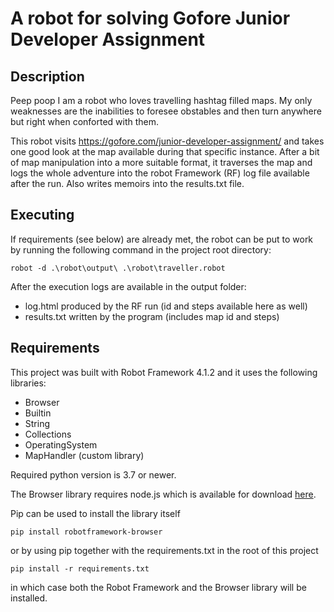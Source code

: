 # A robot for solving Gofore Junior Developer Assignment

## Description
Peep poop I am a robot who loves travelling hashtag filled maps. My only weaknesses are the inabilities to foresee obstables and then turn anywhere but right when conforted with them.

This robot visits https://gofore.com/junior-developer-assignment/ and takes one good look at the map available during that specific instance. After a bit of map manipulation into a more suitable format, it traverses the map and logs the whole adventure into the robot Framework (RF) log file available after the run. Also writes memoirs into the results.txt file.

## Executing

If requirements (see below) are already met, the robot can be put to work by running the following command in the project root directory:

    robot -d .\robot\output\ .\robot\traveller.robot

After the execution logs are available in the output folder:
- log.html produced by the RF run (id and steps available here as well)
- results.txt written by the program (includes map id and steps)

## Requirements
This project was built with Robot Framework 4.1.2 and it uses the following libraries:
- Browser
- Builtin
- String
- Collections
- OperatingSystem
- MapHandler (custom library)

Required python version is 3.7 or newer.

The Browser library requires node.js which is available for download [here](https://nodejs.org/en/download/).

Pip can be used to install the library itself

    pip install robotframework-browser

or by using pip together with the requirements.txt in the root of this project

    pip install -r requirements.txt

in which case both the Robot Framework and the Browser library will be installed.
